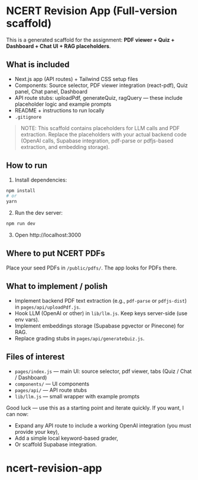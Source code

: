 # NCERT Revision App (Full-version scaffold)

This is a generated scaffold for the assignment: **PDF viewer + Quiz + Dashboard + Chat UI + RAG placeholders**.

## What is included
- Next.js app (API routes) + Tailwind CSS setup files
- Components: Source selector, PDF viewer integration (react-pdf), Quiz panel, Chat panel, Dashboard
- API route stubs: uploadPdf, generateQuiz, ragQuery — these include placeholder logic and example prompts
- README + instructions to run locally
- `.gitignore`

> NOTE: This scaffold contains placeholders for LLM calls and PDF extraction. Replace the placeholders with your actual backend code (OpenAI calls, Supabase integration, pdf-parse or pdfjs-based extraction, and embedding storage).

## How to run
1. Install dependencies:
```bash
npm install
# or
yarn
```
2. Run the dev server:
```bash
npm run dev
```
3. Open http://localhost:3000

## Where to put NCERT PDFs
Place your seed PDFs in `/public/pdfs/`. The app looks for PDFs there.

## What to implement / polish
- Implement backend PDF text extraction (e.g., `pdf-parse` or `pdfjs-dist`) in `pages/api/uploadPdf.js`.
- Hook LLM (OpenAI or other) in `lib/llm.js`. Keep keys server-side (use env vars).
- Implement embeddings storage (Supabase pgvector or Pinecone) for RAG.
- Replace grading stubs in `pages/api/generateQuiz.js`.

## Files of interest
- `pages/index.js` — main UI: source selector, pdf viewer, tabs (Quiz / Chat / Dashboard)
- `components/` — UI components
- `pages/api/` — API route stubs
- `lib/llm.js` — small wrapper with example prompts

Good luck — use this as a starting point and iterate quickly. If you want, I can now:
- Expand any API route to include a working OpenAI integration (you must provide your key),
- Add a simple local keyword-based grader,
- Or scaffold Supabase integration.

# ncert-revision-app

